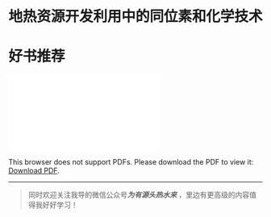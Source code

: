 # 地热资源开发利用中的同位素和化学技术


<!--more-->
# 好书推荐





<object data="goodbook1.pdf" type="application/pdf" width="80%" height= "700px">
    <embed src="goodbook1.pdf">
        <p>This browser does not support PDFs. Please download the PDF to view it:
        <a href="goodbook1.pdf">Download PDF</a>.</p>
    </embed>
</object>



-------------------------------------------

> 同时欢迎关注我导的微信公众号***为有源头热水来*** ，里边有更高级的内容值得我好好学习！

